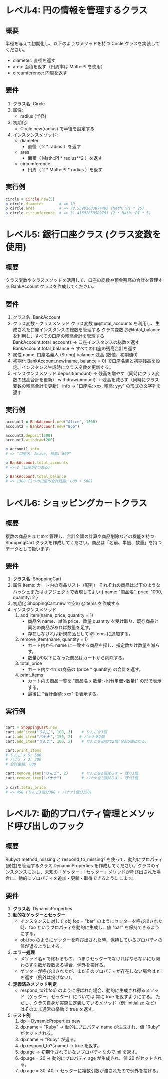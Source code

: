 # レベル4: 円の情報を管理するクラス
## 概要
半径を与えて初期化し、以下のようなメソッドを持つ Circle クラスを実装してください。

* diameter: 直径を返す
* area: 面積を返す（円周率は Math::PI を使用）
* circumference: 円周を返す
## 要件
1. クラス名: Circle
2. 属性:
    * radius (半径)
3. 初期化:
    * Circle.new(radius) で半径を設定する
4. インスタンスメソッド:
    * diameter
        * 直径（ 2 * radius ）を返す
    * area
        * 面積（ Math::PI * radius**2 ）を返す
    * circumference
        * 円周（ 2 * Math::PI * radius ）を返す
## 実行例
```ruby
circle = Circle.new(5)
p circle.diameter       # => 10
p circle.area           # => 78.53981633974483 (Math::PI * 25)
p circle.circumference  # => 31.41592653589793 (2 * Math::PI * 5)
```

# レベル5: 銀行口座クラス (クラス変数を使用)
## 概要
クラス変数やクラスメソッドを活用して、口座の総数や預金残高の合計を管理する BankAccount クラスを作成してください。

## 要件
1. クラス名: BankAccount
2. クラス変数・クラスメソッド
    クラス変数 @@total_accounts を利用し、生成された口座インスタンスの総数を管理する
    クラス変数 @@total_balance を利用し、すべての口座の残高合計を管理する
    BankAccount.total_accounts → 口座インスタンスの総数を返す
    BankAccount.total_balance → すべての口座の残高合計を返す
3. 属性
    name: 口座名義人 (String)
    balance: 残高 (数値、初期値0)
4. 初期化
    BankAccount.new(name, balance = 0) で口座名義と初期残高を設定。インスタンス生成時にクラス変数を更新する。
5. インスタンスメソッド
    deposit(amount) → 残高を増やす（同時にクラス変数の残高合計を更新）
    withdraw(amount) → 残高を減らす（同時にクラス変数の残高合計を更新）
    info → "口座名: xxx, 残高: yyy" の形式の文字列を返す
## 実行例
```ruby
account1 = BankAccount.new("Alice", 1000)
account2 = BankAccount.new("Bob")

account2.deposit(500)
account1.withdraw(200)

p account1.info  
# => "口座名: Alice, 残高: 800"

p BankAccount.total_accounts 
# => 2 (口座が2つある)

p BankAccount.total_balance  
# => 1300 (2つの口座の合計残高: 800 + 500)
```

# レベル6: ショッピングカートクラス
## 概要
複数の商品をまとめて管理し、合計金額の計算や商品削除などの機能を持つ ShoppingCart クラスを作成してください。商品は「名前、単価、数量」を持つデータとして扱います。

## 要件
1. クラス名: ShoppingCart
2. 属性
    items: カート内の商品リスト（配列）
        それぞれの商品は以下のようなハッシュまたはオブジェクトで表現してよい:{ name: "商品名", price: 1000, quantity: 2 }
3. 初期化
    ShoppingCart.new で空の @items を作成する
4. インスタンスメソッド
    1. add_item(name, price, quantity = 1)
        * 商品名 name、単価 price、数量 quantity を受け取り、既存商品と同名の商品があれば数量を足す。
        * 存在しなければ新規商品として @items に追加する。
    2. remove_item(name, quantity = 1)
        * カート内から name に一致する商品を探し、指定数だけ数量を減らす。
        * 数量が0以下になった商品はカートから削除する。
    3. total_price
        * カート内すべての商品の (price * quantity) の合計を返す。
    4. print_items
        * カート内の商品一覧を "商品名 x 数量: 小計(単価×数量)" の形で表示する。
        * 最後に "合計金額: xxx" を表示する。
## 実行例
```ruby

cart = ShoppingCart.new
cart.add_item("りんご", 100, 3)    # りんごを3個
cart.add_item("バナナ", 150, 2)   # バナナを2個
cart.add_item("りんご", 100, 2)    # りんごを追加で2個(合計5個になる)

cart.print_items
# りんご x 5: 500
# バナナ x 2: 300
# 合計金額: 800

cart.remove_item("りんご", 2)      # りんごを2個減らす → 残り3個
cart.remove_item("バナナ")         # バナナを1個減らす → 残り1個

p cart.total_price
# => 450 (りんご3個分300 + バナナ1個分150)
```
#  レベル7: 動的プロパティ管理とメソッド呼び出しのフック


## 概要
Rubyの method_missing と respond_to_missing? を使って、動的にプロパティ(属性)を管理するクラス DynamicProperties を作成してください。クラスのインスタンスに対し、未知の「ゲッター」「セッター」メソッドが呼び出された場合に、動的にプロパティを追加・更新・取得できるようにします。

## 要件
1. **クラス名**: DynamicProperties
2. **動的なゲッターとセッター**
    - インスタンスに対して obj.foo = "bar" のようにセッターを呼び出された時、foo というプロパティを動的に生成し、値 "bar" を保持できるようにする。
    - obj.foo のようにゲッターを呼び出された時、保持しているプロパティの値が返るようにする。
3. **エラー処理**
    - メソッド名= で終わるもの、つまりセッターでなければならないにも関わらず引数が複数ある場合、例外を投げる。
    - ゲッターが呼び出されたが、まだそのプロパティが存在しない場合は nil を返す（例外は投げない）。
4. **定義済みメソッド判定**
    - respond_to?(:foo) のように呼ばれた場合、動的に生成され得るメソッド（ゲッター、セッター）については 常に true を返すようにする。
ただし、クラス自身が実際に定義しているメソッド（例: initialize など）はそのまま通常の挙動で true を返す。
5. **テスト例**
    1. dp = DynamicProperties.new
    2. dp.name = "Ruby" → 動的にプロパティ name が生成され、値 "Ruby" がセットされる。
    3. dp.name → "Ruby" が返る。
    4. dp.respond_to?(:name) → true を返す。
    5. dp.age → 初期化されていないプロパティなので nil を返す。
    6. dp.age = 20 → 動的にプロパティ age が生成され、値 20 がセットされる。
    7. dp.age = 30, 40 → セッターに複数引数が渡されたので例外を投げる。

